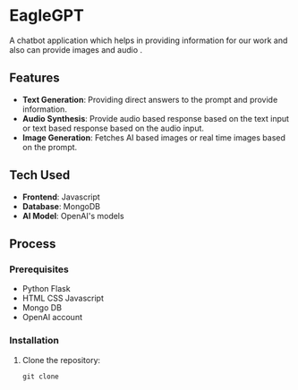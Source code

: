 # EagleGPT

A chatbot application which helps in providing information for our work and also can provide images and audio .

## Features

- **Text Generation**: Providing direct answers to the prompt and provide information.
- **Audio Synthesis**: Provide audio based response based on the text input or text based response based on the audio input.
- **Image Generation**: Fetches AI based images or real time images based on the prompt.

## Tech Used

- **Frontend**: Javascript
- **Database**: MongoDB
- **AI Model**: OpenAI's models

## Process

### Prerequisites

- Python Flask
- HTML CSS Javascript
- Mongo DB
- OpenAI account

### Installation 
1. Clone the repository:
   ```
   git clone 
   ```
